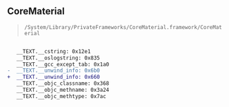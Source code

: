## CoreMaterial

> `/System/Library/PrivateFrameworks/CoreMaterial.framework/CoreMaterial`

```diff

   __TEXT.__cstring: 0x12e1
   __TEXT.__oslogstring: 0x835
   __TEXT.__gcc_except_tab: 0x1a0
-  __TEXT.__unwind_info: 0x6b0
+  __TEXT.__unwind_info: 0x660
   __TEXT.__objc_classname: 0x368
   __TEXT.__objc_methname: 0x3a24
   __TEXT.__objc_methtype: 0x7ac

```
